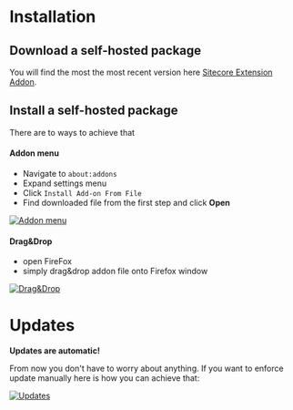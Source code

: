 # Installation

## Download a self-hosted package
You will find the most the most recent version here [Sitecore Extension Addon](https://github.com/alan-null/sc_ext.firefox/raw/master/xpi/sitecore_extensions-3.2.0-an%2Bfx.xpi).

## Install a self-hosted package

There are to ways to achieve that

#### Addon menu
* Navigate to `about:addons`
* Expand settings menu
* Click `Install Add-on From File`
* Find downloaded file from the first step and click **Open**

[![Addon menu](https://alan-null.github.io/images/posts/sc-ext-ff/install1.gif)][ref1]


#### Drag&Drop
* open FireFox
* simply drag&drop addon file onto Firefox window

[![Drag&Drop](https://alan-null.github.io/images/posts/sc-ext-ff/install2.gif)][ref2]


# Updates

**Updates are automatic!**

From now you don't have to worry about anything. If you want to enforce update manually here is how you can achieve that:

[![Updates](https://alan-null.github.io/images/posts/sc-ext-ff/update.gif)][ref3]


[ref1]: https://alan-null.github.io/images/posts/sc-ext-ff/install1.gif
[ref2]: https://alan-null.github.io/images/posts/sc-ext-ff/install2.gif
[ref3]: https://alan-null.github.io/images/posts/sc-ext-ff/update.gif
